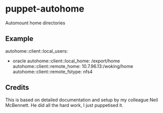 # puppet-autohome

Automount home directories

## Example

autohome::client::local_users:
  - oracle
autohome::client::local_home:    /export/home
autohome::client::remote_home:   10.7.96.13:/woking/home
autohome::client::remote_fstype: nfs4

## Credits

This is based on detailed documentation and setup by my colleague Neil
McBennett.  He did all the hard work, I just puppetised it.
